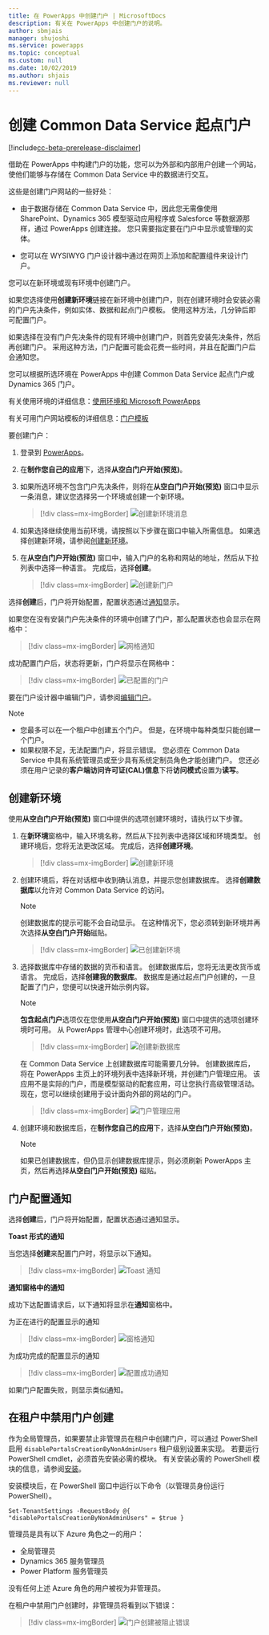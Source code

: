 ```yaml
---
title: 在 PowerApps 中创建门户 | MicrosoftDocs
description: 有关在 PowerApps 中创建门户的说明。
author: sbmjais
manager: shujoshi
ms.service: powerapps
ms.topic: conceptual
ms.custom: null
ms.date: 10/02/2019
ms.author: shjais
ms.reviewer: null
---
```


# <a name="create-a-common-data-service-starter-portal"></a>创建 Common Data Service 起点门户

[!include[cc-beta-prerelease-disclaimer](../../includes/cc-beta-prerelease-disclaimer.md)]

借助在 PowerApps 中构建门户的功能，您可以为外部和内部用户创建一个网站，使他们能够与存储在 Common Data Service 中的数据进行交互。

这些是创建门户网站的一些好处：

- 由于数据存储在 Common Data Service 中，因此您无需像使用 SharePoint、Dynamics 365 模型驱动应用程序或 Salesforce 等数据源那样，通过 PowerApps 创建连接。 您只需要指定要在门户中显示或管理的实体。

- 您可以在 WYSIWYG 门户设计器中通过在网页上添加和配置组件来设计门户。

您可以在新环境或现有环境中创建门户。

如果您选择使用**创建新环境**链接在新环境中创建门户，则在创建环境时会安装必需的门户先决条件，例如实体、数据和起点门户模板。 使用这种方法，几分钟后即可配置门户。

如果选择在没有门户先决条件的现有环境中创建门户，则首先安装先决条件，然后再创建门户。 采用这种方法，门户配置可能会花费一些时间，并且在配置门户后会通知您。

您可以根据所选环境在 PowerApps 中创建 Common Data Service 起点门户或 Dynamics 365 门户。

有关使用环境的详细信息：[使用环境和 Microsoft PowerApps](https://docs.microsoft.com/en-us/powerapps/maker/canvas-apps/working-with-environments)

有关可用门户网站模板的详细信息：[门户模板](portal-templates.md)

要创建门户：

1.  登录到 [PowerApps](http://web.powerapps.com)。  

2.  在**制作您自己的应用**下，选择**从空白门户开始(预览)**。

3.  如果所选环境不包含门户先决条件，则将在**从空白门户开始(预览)** 窗口中显示一条消息，建议您选择另一个环境或创建一个新环境。

    > [!div class=mx-imgBorder]
    > ![创建新环境消息](media/create-portal-message.png "创建新环境消息")

4.  如果选择继续使用当前环境，请按照以下步骤在窗口中输入所需信息。 如果选择创建新环境，请参阅[创建新环境](#create-new-environment)。

5.  在**从空白门户开始(预览)** 窗口中，输入门户的名称和网站的地址，然后从下拉列表中选择一种语言。 完成后，选择**创建**。

    > [!div class=mx-imgBorder]
    > ![创建新门户](media/create-new-portal.png "创建新门户")  

选择**创建**后，门户将开始配置，配置状态通过[通知](#portal-provisioning-notifications)显示。

如果您在没有安装门户先决条件的环境中创建了门户，那么配置状态也会显示在网格中：

> [!div class=mx-imgBorder]
> ![网格通知](media/provision-progress-notif.png "网格通知")

成功配置门户后，状态将更新，门户将显示在网格中：

> [!div class=mx-imgBorder]
> ![已配置的门户](media/recent-apps.png "已配置的门户")

要在门户设计器中编辑门户，请参阅[编辑门户](manage-existing-portals.md#edit)。

> [!NOTE]
> - 您最多可以在一个租户中创建五个门户。 但是，在环境中每种类型只能创建一个门户。
> - 如果权限不足，无法配置门户，将显示错误。 您必须在 Common Data Service 中具有系统管理员或至少具有系统定制员角色才能创建门户。 您还必须在用户记录的**客户端访问许可证(CAL)信息**下将**访问模式**设置为**读写**。

## <a name="create-new-environment"></a>创建新环境

使用**从空白门户开始(预览)** 窗口中提供的选项创建环境时，请执行以下步骤。

1.  在**新环境**窗格中，输入环境名称，然后从下拉列表中选择区域和环境类型。 创建环境后，您将无法更改区域。 完成后，选择**创建环境**。

    > [!div class=mx-imgBorder]
    > ![创建新环境](media/create-new-environment.png "创建新环境")  

2.  创建环境后，将在对话框中收到确认消息，并提示您创建数据库。 选择**创建数据库**以允许对 Common Data Service 的访问。

    > [!NOTE]
    > 创建数据库的提示可能不会自动显示。 在这种情况下，您必须转到新环境并再次选择**从空白门户开始**磁贴。

    > [!div class=mx-imgBorder]
    > ![已创建新环境](media/new-environment-created.png "已创建新环境")  

3.  选择数据库中存储的数据的货币和语言。 创建数据库后，您将无法更改货币或语言。 完成后，选择**创建我的数据库**。 数据库是通过起点门户创建的，一旦配置了门户，您便可以快速开始示例内容。

    > [!NOTE]
    > **包含起点门户**选项仅在您使用**从空白门户开始(预览)** 窗口中提供的选项创建环境时可用。 从 PowerApps 管理中心创建环境时，此选项不可用。

    > [!div class=mx-imgBorder]
    > ![创建新数据库](media/create-new-database.png "创建新数据库") 

    在 Common Data Service 上创建数据库可能需要几分钟。 创建数据库后，将在 PowerApps 主页上的环境列表中选择新环境，并创建门户管理应用。 该应用不是实际的门户，而是模型驱动的配套应用，可让您执行高级管理活动。 现在，您可以继续创建用于设计面向外部的网站的门户。

    > [!div class=mx-imgBorder]
    > ![门户管理应用](media/portal-mgmt-app.png "门户管理应用")

4. 创建环境和数据库后，在**制作您自己的应用**下，选择**从空白门户开始(预览)**。 

    > [!NOTE]
    > 如果已创建数据库，但仍显示创建数据库提示，则必须刷新 PowerApps 主页，然后再选择**从空白门户开始(预览)** 磁贴。


## <a name="portal-provisioning-notifications"></a>门户配置通知

选择**创建**后，门户将开始配置，配置状态通过通知显示。

**Toast 形式的通知**

当您选择**创建**来配置门户时，将显示以下通知。

> [!div class=mx-imgBorder]
> ![Toast 通知](media/toast-notif.png "Toast 通知") 

**通知窗格中的通知**

成功下达配置请求后，以下通知将显示在**通知**窗格中。

为正在进行的配置显示的通知

> [!div class=mx-imgBorder]
> ![窗格通知](media/pane-notif.png "窗格通知") 

为成功完成的配置显示的通知

> [!div class=mx-imgBorder]
> ![配置成功通知](media/provision-complete-notif.png "配置成功通知") 

如果门户配置失败，则显示类似通知。
  
## <a name="disable-portal-creation-in-a-tenant"></a>在租户中禁用门户创建

作为全局管理员，如果要禁止非管理员在租户中创建门户，可以通过 PowerShell 启用 `disablePortalsCreationByNonAdminUsers` 租户级别设置来实现。 若要运行 PowerShell cmdlet，必须首先安装必需的模块。 有关安装必需的 PowerShell 模块的信息，请参阅[安装](https://docs.microsoft.com/en-us/power-platform/admin/powerapps-powershell#installation)。

安装模块后，在 PowerShell 窗口中运行以下命令（以管理员身份运行 PowerShell）。

```
Set-TenantSettings -RequestBody @{ "disablePortalsCreationByNonAdminUsers" = $true }
```

管理员是具有以下 Azure 角色之一的用户：

-  全局管理员
- Dynamics 365 服务管理员
- Power Platform 服务管理员

没有任何上述 Azure 角色的用户被视为非管理员。

在租户中禁用门户创建时，非管理员将看到以下错误：

> [!div class=mx-imgBorder]
> ![门户创建被阻止错误](media/portal-create-blocked-error.png "门户创建被阻止错误")

